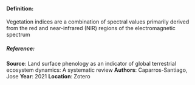 #### **Definition**: 
Vegetation indices are a combination of spectral values primarily derived from the red and near-infrared (NIR) regions of the electromagnetic spectrum
##### **Reference**: 
**Source**: Land surface phenology as an indicator of global terrestrial ecosystem dynamics: A systematic review
**Authors**: Caparros-Santiago, Jose
**Year**: 2021
**Location**: Zotero
